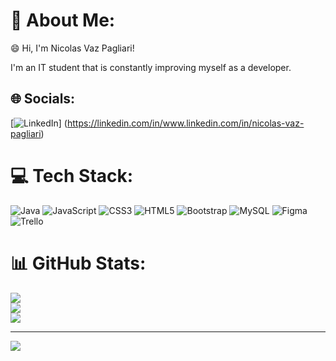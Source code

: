 # 💫 About Me:
😄 Hi, I'm Nicolas Vaz Pagliari!

I'm an IT student that is constantly improving myself as a developer.

## 🌐 Socials:
[![LinkedIn](https://img.shields.io/badge/LinkedIn-%230077B5.svg?logo=linkedin&logoColor=white)] (https://linkedin.com/in/www.linkedin.com/in/nicolas-vaz-pagliari) 

# 💻 Tech Stack:
![Java](https://img.shields.io/badge/java-%23ED8B00.svg?style=for-the-badge&logo=openjdk&logoColor=white) ![JavaScript](https://img.shields.io/badge/javascript-%23323330.svg?style=for-the-badge&logo=javascript&logoColor=%23F7DF1E) ![CSS3](https://img.shields.io/badge/css3-%231572B6.svg?style=for-the-badge&logo=css3&logoColor=white) ![HTML5](https://img.shields.io/badge/html5-%23E34F26.svg?style=for-the-badge&logo=html5&logoColor=white) ![Bootstrap](https://img.shields.io/badge/bootstrap-%238511FA.svg?style=for-the-badge&logo=bootstrap&logoColor=white) ![MySQL](https://img.shields.io/badge/mysql-4479A1.svg?style=for-the-badge&logo=mysql&logoColor=white) ![Figma](https://img.shields.io/badge/figma-%23F24E1E.svg?style=for-the-badge&logo=figma&logoColor=white) ![Trello](https://img.shields.io/badge/Trello-%23026AA7.svg?style=for-the-badge&logo=Trello&logoColor=white) 
# 📊 GitHub Stats:
![](https://github-readme-stats.vercel.app/api?username=NicolasVPagliari&theme=radical&hide_border=false&include_all_commits=false&count_private=false)<br/>
![](https://github-readme-streak-stats.herokuapp.com/?user=NicolasVPagliari&theme=radical&hide_border=false)<br/>
![](https://github-readme-stats.vercel.app/api/top-langs/?username=NicolasVPagliari&theme=radical&hide_border=false&include_all_commits=false&count_private=false&layout=compact)

---
[![](https://visitcount.itsvg.in/api?id=NicolasVPagliari&icon=0&color=0)](https://visitcount.itsvg.in)

<!-- Proudly created with GPRM ( https://gprm.itsvg.in ) -->
